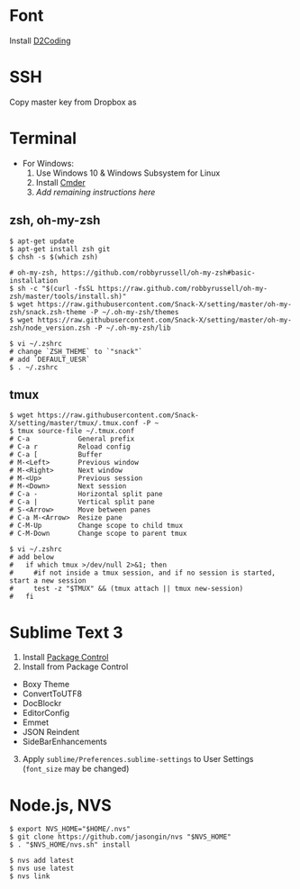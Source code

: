 # Font

Install [D2Coding](https://github.com/naver/d2codingfont/releases)

# SSH

Copy master key from Dropbox as

# Terminal

* For Windows:
    1. Use Windows 10 & Windows Subsystem for Linux
    2. Install [Cmder](https://github.com/cmderdev/cmder)
    3. *Add remaining instructions here*

## zsh, oh-my-zsh

```
$ apt-get update
$ apt-get install zsh git
$ chsh -s $(which zsh)

# oh-my-zsh, https://github.com/robbyrussell/oh-my-zsh#basic-installation
$ sh -c "$(curl -fsSL https://raw.github.com/robbyrussell/oh-my-zsh/master/tools/install.sh)"
$ wget https://raw.githubusercontent.com/Snack-X/setting/master/oh-my-zsh/snack.zsh-theme -P ~/.oh-my-zsh/themes
$ wget https://raw.githubusercontent.com/Snack-X/setting/master/oh-my-zsh/node_version.zsh -P ~/.oh-my-zsh/lib

$ vi ~/.zshrc
# change `ZSH_THEME` to `"snack"`
# add `DEFAULT_UESR`
$ . ~/.zshrc
```

## tmux

```
$ wget https://raw.githubusercontent.com/Snack-X/setting/master/tmux/.tmux.conf -P ~
$ tmux source-file ~/.tmux.conf
# C-a            General prefix
# C-a r          Reload config
# C-a [          Buffer
# M-<Left>       Previous window
# M-<Right>      Next window
# M-<Up>         Previous session
# M-<Down>       Next session
# C-a -          Horizontal split pane
# C-a |          Vertical split pane
# S-<Arrow>      Move between panes
# C-a M-<Arrow>  Resize pane
# C-M-Up         Change scope to child tmux
# C-M-Down       Change scope to parent tmux

$ vi ~/.zshrc
# add below
#   if which tmux >/dev/null 2>&1; then
#     #if not inside a tmux session, and if no session is started, start a new session
#     test -z "$TMUX" && (tmux attach || tmux new-session)
#   fi
```

# Sublime Text 3

1. Install [Package Control](https://packagecontrol.io/)
2. Install from Package Control
  * Boxy Theme
  * ConvertToUTF8
  * DocBlockr
  * EditorConfig
  * Emmet
  * JSON Reindent
  * SideBarEnhancements
3. Apply `sublime/Preferences.sublime-settings` to User Settings (`font_size` may be changed)

# Node.js, NVS

```
$ export NVS_HOME="$HOME/.nvs"
$ git clone https://github.com/jasongin/nvs "$NVS_HOME"
$ . "$NVS_HOME/nvs.sh" install

$ nvs add latest
$ nvs use latest
$ nvs link
```
